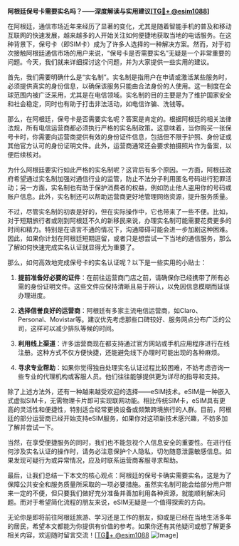 **阿根廷保号卡需要实名吗？——深度解读与实用建议[[TG💪+ @esim1088](https://t.me/s/esim1088)]**

在阿根廷，通信市场近年来经历了显著的变化，尤其是随着智能手机的普及和移动互联网的快速发展，越来越多的人开始关注如何便捷地获取当地的电话服务。在这种背景下，保号卡（即SIM卡）成为了许多人选择的一种解决方案。然而，对于初次接触阿根廷通信市场的用户来说，“保号卡是否需要实名”无疑是一个非常重要的问题。今天，我们就来详细探讨这个问题，并为大家提供一些实用的建议。

首先，我们需要明确什么是“实名制”。实名制是指用户在申请或激活某些服务时，必须提供真实的身份信息，以确保该服务只能由合法身份的人使用。这一制度在全球范围内被广泛采用，尤其是在电信领域。实名制的目的主要是为了维护国家安全和社会稳定，同时也有助于打击非法活动，如电信诈骗、洗钱等。

那么，在阿根廷，保号卡是否需要实名呢？答案是肯定的。根据阿根廷的相关法律法规，所有电信运营商都必须执行严格的实名制政策。这意味着，当你购买一张保号卡时，你需要向运营商提供有效的身份证件信息，包括但不限于护照、身份证或其他官方认可的身份证明文件。此外，运营商通常还会要求拍摄照片作为备案，以便后续核对。

为什么阿根廷要实行如此严格的实名制呢？这背后有多个原因。一方面，阿根廷政府希望通过实名制加强对通信行业的监管，防止不法分子利用匿名号码进行犯罪活动；另一方面，实名制也有助于保护消费者的权益，例如防止他人盗用你的号码或账户信息。此外，实名制还可以帮助运营商更好地管理网络资源，提升服务质量。

不过，尽管实名制的初衷是好的，但在实际操作中，它也带来了一些不便。比如，对于短期旅行者或刚到阿根廷不久的新移民来说，办理实名制可能需要花费更多的时间和精力。特别是在语言不通的情况下，沟通障碍可能会进一步加剧这种困难。因此，如果你计划在阿根廷短期逗留，或者只是想尝试一下当地的通信服务，那么了解如何快速完成实名认证就显得尤为重要了。

那么，如何高效地完成保号卡的实名认证呢？以下是一些实用的小贴士：

1. **提前准备好必要的证件**：在前往运营商门店之前，请确保你已经携带了所有必需的身份证明文件。这些文件应保持清晰且易于辨认，以免因信息模糊而延误办理进度。

2. **选择信誉良好的运营商**：阿根廷有多家主流电信运营商，如Claro、Personal、Movistar等。建议优先考虑那些口碑较好、服务网点分布广泛的公司，这样可以减少排队等候的时间。

3. **利用线上渠道**：许多运营商现在都支持通过官方网站或手机应用程序进行在线注册。这种方式不仅方便快捷，还能避免线下办理时可能出现的各种麻烦。

4. **寻求专业帮助**：如果你觉得独自处理实名认证过程比较困难，不妨考虑咨询一些专业的代理机构或客服人员。他们往往能够提供更为详尽的指导和支持。

除了上述方法外，还有一种越来越受欢迎的选择——eSIM技术。eSIM是一种嵌入式虚拟SIM卡，无需物理卡片即可实现联网功能。相比传统SIM卡，eSIM具有更高的灵活性和便捷性，特别适合经常更换设备或频繁跨境旅行的人群。目前，阿根廷的部分运营商已经开始支持eSIM服务，如果你对这项新技术感兴趣，不妨多加了解并尝试一下。

当然，在享受便捷服务的同时，我们也不能忽视个人信息安全的重要性。在进行任何涉及实名认证的操作时，请务必注意保护个人隐私，切勿随意泄露敏感信息。如果发现可疑行为或异常情况，应及时联系运营商客服寻求帮助。

最后，让我们总结一下本文的核心观点：阿根廷的保号卡确实需要实名，这是为了保障公共安全和服务质量所采取的一项必要措施。虽然实名制可能会给部分用户带来一定的不便，但只要我们做好充分准备并善加利用各种资源，就能顺利解决问题。而对于希望简化流程的朋友来说，eSIM无疑是一个值得探索的方向。

无论你是即将前往阿根廷旅游、学习还是工作的朋友，抑或是已经在当地生活多年的居民，希望本文都能为你提供有价值的参考。如果你还有其他疑问或想了解更多相关内容，欢迎随时留言交流！[[TG💪+ @esim1088](https://t.me/s/esim1088) ![Image](https://i.postimg.cc/4NQfJmqS/Snipaste-2025-05-13-00-14-12.png)]
